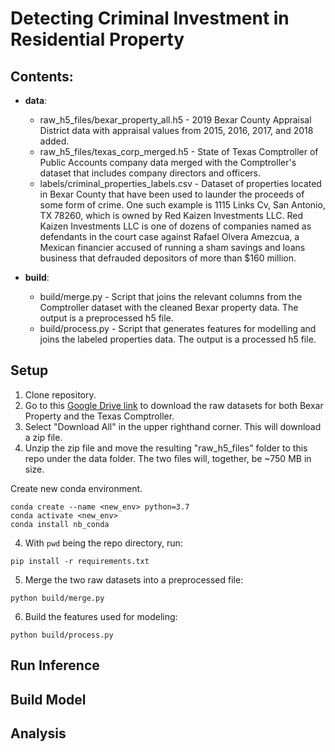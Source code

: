 # Detecting Criminal Investment in Residential Property

## Contents:

- **data**:
  - raw_h5_files/bexar_property_all.h5 - 2019 Bexar County Appraisal District data with appraisal values from 2015, 2016, 2017, and 2018 added.
  - raw_h5_files/texas_corp_merged.h5 - State of Texas Comptroller of Public Accounts company data merged with the Comptroller's dataset that includes company directors and officers.
  - labels/criminal_properties_labels.csv - Dataset of properties located in Bexar County that have been used to launder the proceeds of some form of crime. One such example is 1115 Links Cv, San Antonio, TX 78260, which is owned by Red Kaizen Investments LLC. Red Kaizen Investments LLC is one of dozens of companies named as defendants in the court case against Rafael Olvera Amezcua, a Mexican financier accused of running a sham savings and loans business that defrauded depositors of more than $160 million.

- **build**:
  - build/merge.py - Script that joins the relevant columns from the Comptroller dataset with the cleaned Bexar property data. The output is a preprocessed h5 file.
  - build/process.py - Script that generates features for modelling and joins the labeled properties data. The output is a processed h5 file.

## Setup

1. Clone repository.
2. Go to this [Google Drive link](https://drive.google.com/drive/folders/16hbhfiExi2Nf6zO56Dzl_28kw2cKKsB0?usp=sharing) to download the raw datasets for both Bexar Property and the Texas Comptroller.
3. Select "Download All" in the upper righthand corner. This will download a zip file.
4. Unzip the zip file and move the resulting "raw_h5_files" folder to this repo under the data folder. The two files will, together, be ~750 MB in size.



Create new conda environment.

```
conda create --name <new_env> python=3.7
conda activate <new_env>
conda install nb_conda
```
4. With `pwd` being the repo directory, run:

```
pip install -r requirements.txt
```
5. Merge the two raw datasets into a preprocessed file:

```
python build/merge.py
```

6. Build the features used for modeling:
```
python build/process.py
```

## Run Inference

## Build Model

## Analysis
